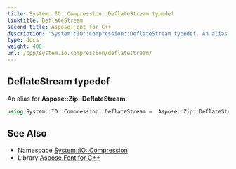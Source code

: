 ```yaml
---
title: System::IO::Compression::DeflateStream typedef
linktitle: DeflateStream
second_title: Aspose.Font for C++
description: 'System::IO::Compression::DeflateStream typedef. An alias for Aspose::Zip::DeflateStream in C++.'
type: docs
weight: 400
url: /cpp/system.io.compression/deflatestream/
---
```

## DeflateStream typedef


An alias for **Aspose::Zip::DeflateStream**.

```cpp
using System::IO::Compression::DeflateStream =  Aspose::Zip::DeflateStream
```

## See Also

* Namespace [System::IO::Compression](../)
* Library [Aspose.Font for C++](../../)
